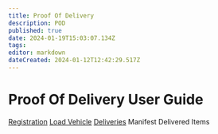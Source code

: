 ```yaml
---
title: Proof Of Delivery
description: POD
published: true
date: 2024-01-19T15:03:07.134Z
tags: 
editor: markdown
dateCreated: 2024-01-12T12:42:29.517Z
---
```


# Proof Of Delivery User Guide
[Registration](/Apps/proof-of-delivery/registration)
[Load Vehicle](/Apps/proof-of-delivery/load-vehicle)
[Deliveries](/Apps/proof-of-delivery/deliveries)
Manifest
Delivered Items